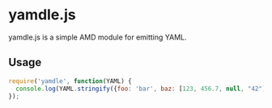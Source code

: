 yamdle.js
=======

yamdle.js is a simple AMD module for emitting YAML.

Usage
-----

```javascript
require('yamdle', function(YAML) {
  console.log(YAML.stringify({foo: 'bar', baz: [123, 456.7, null, "42"]}));
});
```
